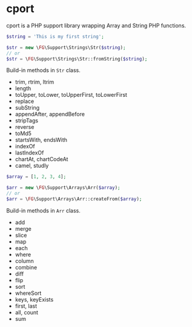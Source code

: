 # cport

cport is a PHP support library wrapping Array and String PHP functions.

```php
$string = 'This is my first string';

$str = new \FG\Support\Strings\Str($string);
// or
$str = \FG\Support\Strings\Str::fromString($string);
```

Build-in methods in `Str` class.

- trim, rtrim, ltrim
- length
- toUpper, toLower, toUpperFirst, toLowerFirst
- replace
- subString
- appendAfter, appendBefore
- stripTags
- reverse
- toMd5
- startsWith, endsWith
- indexOf
- lastIndexOf
- chartAt, chartCodeAt
- camel, studly

```php
$array = [1, 2, 3, 4];

$arr = new \FG\Support\Arrays\Arr($array);
// or
$arr = \FG\Support\Arrays\Arr::createFrom($array);
```

Build-in methods in `Arr` class.

- add
- merge
- slice
- map
- each
- where
- column
- combine
- diff
- flip
- sort
- whereSort
- keys, keyExists
- first, last
- all, count
- sum